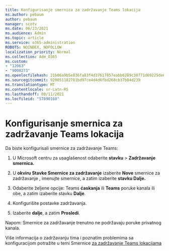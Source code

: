 ```yaml
---
title: Konfigurisanje smernica za zadržavanje Teams lokacija
ms.author: pebaum
author: pebaum
manager: scotv
ms.date: 06/23/2021
ms.audience: Admin
ms.topic: article
ms.service: o365-administration
ROBOTS: NOINDEX, NOFOLLOW
localization_priority: Normal
ms.collection: Adm_O365
ms.custom:
- "12063"
- "9000273"
ms.openlocfilehash: 21b06a9b5e836fa83f4d37617857eabb6289c30771d69225de662415d513d720
ms.sourcegitcommit: 920051182781bd97ce4d4d6fbd268cb37b84d239
ms.translationtype: MT
ms.contentlocale: sr-Latn-RS
ms.lasthandoff: 08/11/2021
ms.locfileid: "57890160"
---
```

# <a name="configure-retention-policies-for-teams-locations"></a>Konfigurisanje smernica za zadržavanje Teams lokacija

Da biste konfigurisali smernice za zadržavanje Teams:

1. U Microsoft centru za usaglašenost odaberite **stavku**  >  **Zadržavanje smernica.**

1. U **okviru Stavke Smernice za zadržavanje** izaberite **Nove** smernice za zadržavanje , imenujte smernice, a zatim izaberite **stavku Dalje.**

1. Odaberite željene opcije: Teams **ćaskanja** ili **Teams** poruke kanala ili obe, a zatim izaberite stavku **Dalje**.

1. Konfigurišite postavke zadržavanja. 

1. Izaberite **dalje**, a zatim **Prosledi**.

Napom: Smernice za zadržavanje trenutno ne podržavaju poruke privatnog kanala.

Više informacija o zadržavanju tima i poznatim problemima sa konfiguracijom potražite u temi Smernice [za zadržavanje Teams lokacijama](https://docs.microsoft.com/microsoft-365/compliance/create-retention-policies#retention-policy-for-teams-locations)

